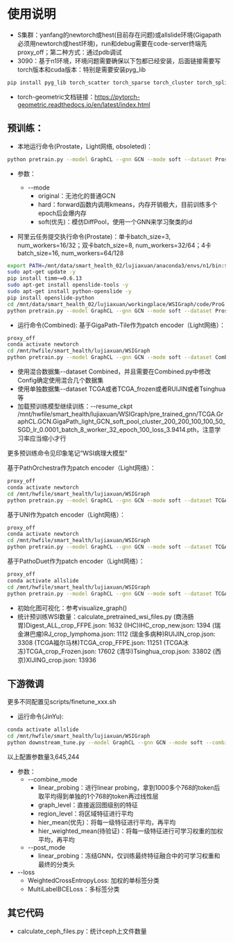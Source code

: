 # 使用说明

- S集群：yanfang的newtorch或hest(目前存在问题)或allslide环境(Gigapath必须用newtorch或hest环境)，run和debug需要在code-server终端先proxy_off；第二种方式：通过pdb调试
- 3090：基于n1环境，环境问题需要确保以下包都已经安装，后面链接需要写torch版本和cuda版本：特别是需要安装pyg_lib

```bash
pip install pyg_lib torch_scatter torch_sparse torch_cluster torch_spline_conv torch-geometric -f https://data.pyg.org/whl/torch-1.12.1+cu113.html
``` 

- torch-geometric文档链接：https://pytorch-geometric.readthedocs.io/en/latest/index.html

## 预训练：

- 本地运行命令(Prostate，Light网络, obsoleted)：

```bash
python pretrain.py --model GraphCL --gnn GCN --mode soft --dataset Prostate --encoder Pathoduet --encoder_path /mnt/data/smart_health_02/lujiaxuan/workingplace/GleasonGrade/code/PathoDuet/models/checkpoint_p2.pth --learning_rate 0.0001 --cluster_sizes 200 100 50 --batch_size 3 --num_parts 200 --num_workers 0 --checkpoint_suffix GCN_soft_pool_cluster_200_100_50_SGD_lr_0.0001_batch_3_worker_32
```

- 参数：
  - --mode
    - original：无池化的普通GCN
    - hard：forward函数内调用kmeans，内存开销极大，目前训练多个epoch后会爆内存
    - soft(优先)：模仿DiffPool，使用一个GNN来学习聚类的id

- 阿里云任务提交执行命令(Prostate)：单卡batch_size=3, num_workers=16/32；双卡batch_size=8, num_workers=32/64；4卡batch_size=16, num_workers=64/128

```bash
export PATH=/mnt/data/smart_health_02/lujiaxuan/anaconda3/envs/n1/bin:$PATH
sudo apt-get update -y
pip install timm~=0.6.13
sudo apt-get install openslide-tools -y
sudo apt-get install python-openslide -y
pip install openslide-python
cd /mnt/data/smart_health_02/lujiaxuan/workingplace/WSIGraph/code/ProG
python pretrain.py --model GraphCL --gnn GCN --mode soft --dataset Prostate --encoder Pathoduet --encoder_path /mnt/data/smart_health_02/lujiaxuan/workingplace/GleasonGrade/code/PathoDuet/models/checkpoint_p2.pth --learning_rate 0.0001 --cluster_sizes 200 100 50 --batch_size 3 --num_parts 200 --num_workers 32 --checkpoint_suffix GCN_soft_pool_cluster_200_100_50_SGD_lr_0.0001_batch_3_worker_32
```

- 运行命令(Combined): 
基于GigaPath-Tile作为patch encoder（Light网络）：
```bash
proxy_off
conda activate newtorch
cd /mnt/hwfile/smart_health/lujiaxuan/WSIGraph
python pretrain.py --model GraphCL --gnn GCN --mode soft --dataset Combined --encoder GigaPath --encoder_path /mnt/hwfile/smart_health/lujiaxuan/hest/fm_v1/gigapath/pytorch_model.bin --learning_rate 0.0001 --cluster_sizes 200 200 100 100 50 --batch_size 8 --num_parts 500 --num_workers 32 --checkpoint_suffix GigaPath_light_GCN_soft_pool_cluster_200_200_100_100_50_SGD_lr_0.0001_batch_8_worker_32
```

* 使用混合数据集--dataset Combined，并且需要在Combined.py中修改Config确定使用混合几个数据集
* 使用单独数据集--dataset TCGA或者TCGA_frozen或者RUIJIN或者Tsinghua等
* 加载预训练模型继续训练：--resume_ckpt /mnt/hwfile/smart_health/lujiaxuan/WSIGraph/pre_trained_gnn/TCGA.GraphCL.GCN.GigaPath_light_GCN_soft_pool_cluster_200_200_100_100_50_SGD_lr_0.0001_batch_8_worker_32_epoch_100_loss_3.9414.pth，注意学习率应当缩小才行

更多预训练命令见印象笔记“WSI病理大模型”

基于PathOrchestra作为patch encoder（Light网络）：
```bash
proxy_off
conda activate newtorch
cd /mnt/hwfile/smart_health/lujiaxuan/WSIGraph
python pretrain.py --model GraphCL --gnn GCN --mode soft --dataset TCGA --encoder PathOrchestra --encoder_path /mnt/hwfile/smart_health/lujiaxuan/PathOrchestra/eval/weights/PathOrchestra_V1.0.0.bin --learning_rate 0.0001 --cluster_sizes 200 200 100 100 50 --batch_size 8 --num_parts 500 --num_workers 16 --checkpoint_suffix PathOrchestra_light_GCN_soft_pool_cluster_200_200_100_100_50_SGD_lr_0.0001_batch_8_worker_32
```

基于UNI作为patch encoder（Light网络）：
```bash
proxy_off
conda activate newtorch
cd /mnt/hwfile/smart_health/lujiaxuan/WSIGraph
python pretrain.py --model GraphCL --gnn GCN --mode soft --dataset TCGA --encoder UNI --encoder_path /mnt/hwfile/smart_health/lujiaxuan/UNI/assets/ckpts/vit_large_patch16_224.dinov2.uni_mass100k/pytorch_model.bin --learning_rate 0.0001 --cluster_sizes 200 200 100 100 50 --batch_size 8 --num_parts 500 --num_workers 32 --checkpoint_suffix GigaPath_light_GCN_soft_pool_cluster_200_200_100_100_50_SGD_lr_0.0001_batch_8_worker_32
```

基于PathoDuet作为patch encoder（Light网络）：
```bash
proxy_off
conda activate allslide
cd /mnt/hwfile/smart_health/lujiaxuan/WSIGraph
python pretrain.py --model GraphCL --gnn GCN --mode soft --dataset TCGA --encoder Pathoduet --encoder_path /mnt/hwfile/smart_health/lujiaxuan/PathoDuet/models/checkpoint_p2.pth --learning_rate 0.0001 --cluster_sizes 200 200 100 100 50 --batch_size 8 --num_parts 500 --num_workers 32 --checkpoint_suffix GCN_soft_pool_cluster_200_200_100_100_50_SGD_lr_0.0001_batch_8_worker_32
```


- 初始化图可视化：参考visualize_graph()
- 统计预训练WSI数量：calculate_pretrained_wsi_files.py
    (商汤肠胃)Digest_ALL_crop_FFPE.json: 1632
    (IHC)IHC_crop_new.json: 1394
    (瑞金淋巴瘤)RJ_crop_lymphoma.json: 1112
    (瑞金多病种)RUIJIN_crop.json: 3308
    (TCGA福尔马林)TCGA_crop_FFPE.json: 11251
    (TCGA冰冻)TCGA_crop_Frozen.json: 17602
    (清华)Tsinghua_crop.json: 33802
    (西京)XIJING_crop.json: 13936


## 下游微调

更多不同配置见scripts/finetune_xxx.sh

- 运行命令(JinYu):
```bash
conda activate allslide
cd /mnt/hwfile/smart_health/lujiaxuan/WSIGraph
python downstream_tune.py --model GraphCL --gnn GCN --mode soft --combine_mode hier_weighted_mean --post_mode abmil --dataset JinYu --encoder Pathoduet --encoder_path /mnt/hwfile/smart_health/lujiaxuan/PathoDuet/models/checkpoint_p2.pth --learning_rate 0.0001 --cluster_sizes 200 200 100 100 50 --batch_size 8 --num_parts 500 --num_workers 32 --loss WeightedCrossEntropyLoss --gnn_ckpt /mnt/hwfile/smart_health/lujiaxuan/WSIGraph/pre_trained_gnn/TCGA.GraphCL.GCN.GCN_soft_pool_cluster_200_200_100_100_50_SGD_lr_0.0001_batch_8_worker_32_epoch_27_loss_2.1094.pth --checkpoint_suffix FT_GCN_soft_pool_cluster_200_200_100_100_50_SGD_lr_0.0001_batch_8_worker_32
```

以上配置参数量3,645,244

- 参数：
  - --combine_mode
    - linear_probing：进行linear probing，拿到1000多个768的token后取平均得到单独的1个768的token再过线性层
    - graph_level：直接返回图级别的特征
    - region_level：将区域特征进行平均
    - hier_mean(优先)：将每一级特征进行平均，再平均
    - hier_weighted_mean(待验证)：将每一级特征进行可学习权重的加权平均，再平均
  - --post_mode
    - linear_probing：冻结GNN，仅训练最终特征融合中的可学习权重和最终的分类头
 - --loss
   - WeightedCrossEntropyLoss: 加权的单标签分类
   - MultiLabelBCELoss：多标签分类


## 其它代码
- calculate_ceph_files.py：统计ceph上文件数量